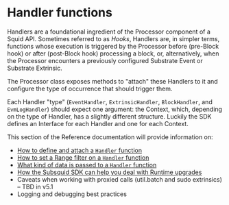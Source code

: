 # Handler functions

Handlers are a foundational ingredient of the Processor component of a Squid API. Sometimes referred to as _Hooks_, Handlers are, in simpler terms, functions whose execution is triggered by the Processor before (pre-Block hook) or after (post-Block hook) processing a block, or, alternatively, when the Processor encounters a previously configured Substrate Event or Substrate Extrinsic.

The Processor class exposes methods to "attach" these Handlers to it and configure the type of occurrence that should trigger them.

Each Handler "type" (`EventHandler`, `ExtrinsicHandler`, `BlockHandler`, and `EvmLogHandler`) should expect one argument: the Context, which, depending on the type of Handler, has a slightly different structure. Luckily the SDK defines an Interface for each Handler and one for each Context.

This section of the Reference documentation will provide information on:

* [How to define and attach a `Handler` function](handler-interfaces.md)
* [How to set a Range filter on a `Handler` function](handler-options-interfaces.md)
* [What kind of data is passed to a `Handler` function](context-interfaces.md)
* [How the Subsquid SDK can help you deal with Runtime upgrades](runtime-upgrades.md)
* Caveats when working with proxied calls (util.batch and sudo extrinsics) – TBD in v5.1&#x20;
* Logging and debugging best practices
